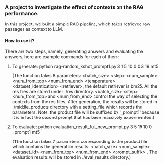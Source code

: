 ### A project to investigate the effect of contexts on the RAG performance.

In this project, we built a simple RAG pipeline, which takes retrieved raw passages as context to LLM.

#### How to use it?

There are two steps, namely, generating answers and evaluating the answers, here are example commands for each of them:

1. To generate: python rag-random_kshot_prompt1.py 3 1 5 10 0 0.3 19 mt5

   (The function takes 8 parameters: <batch_size> \<step> <num_sample> <num_from_top> <num_from_end> \<temperature> <dataset_identication> \<retriever>, the default retriever is bm25.
   All the res files are stored under ./res directory. <batch_size> \<step> <num_from_top> and <num_from_end> control the way of selecting the contexts from the res files.
   After generation, the results will be stored in ./middle_products directory with a setting_file which records the parameters.
   Note: the product file will be suffixed by '_prompt1' because it is in fact the second prompt that has been massively experimented.)
3. To evaluate: python evaluation_result_full_new_prompt.py 3 5 19 10 0 _prompt1 mt5

   (The function takes 7 parameters corresponding to the product file which contains the generation results: <batch_size> <num_sample> <dataset_id> <num_from_top> <num_from_end> <prompt_suffix> <retriever>.
   The evaluation results will be stored in ./eval_results directory.)
